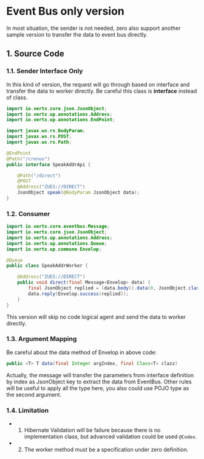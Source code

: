# Event Bus only version

In most situation, the sender is not needed, zero also support another sample version to transfer the data to event bus directly.

## 1. Source Code

### 1.1. Sender Interface Only

In this kind of version, the request will go through based on interface and transfer the data to worker directly. Be careful this class is **interface** instead of class. 

```java
import io.vertx.core.json.JsonObject;
import io.vertx.up.annotations.Address;
import io.vertx.up.annotations.EndPoint;

import javax.ws.rs.BodyParam;
import javax.ws.rs.POST;
import javax.ws.rs.Path;

@EndPoint
@Path("/cronus")
public interface SpeakAddrApi {

    @Path("/direct")
    @POST
    @Address("ZUES://DIRECT")
    JsonObject speak(@BodyParam JsonObject data);
}
```

### 1.2. Consumer

```java
import io.vertx.core.eventbus.Message;
import io.vertx.core.json.JsonObject;
import io.vertx.up.annotations.Address;
import io.vertx.up.annotations.Queue;
import io.vertx.up.commune.Envelop;

@Queue
public class SpeakAddrWorker {

    @Address("ZUES://DIRECT")
    public void direct(final Message<Envelop> data) {
        final JsonObject replied = (data.body().data(0, JsonObject.class));
        data.reply(Envelop.success(replied));
    }
}
```

This version will skip no code logical agent and send the data to worker directly.

### 1.3. Argument Mapping

Be careful about the data method of Envelop in above code: 

```java
public <T> T data(final Integer argIndex, final Class<T> clazz)
```

Actually, the message will transfer the parameters from interface definition by index as JsonObject key to extract the data from EventBus. Other rules will be useful to apply all the type here, you also could use POJO type as the second argument.

### 1.4. Limitation

* 1. Hibernate Validation will be failure because there is no implementation class, but advanced validation could be used `@Codex`. 
* 2. The worker method must be a specification under zero definition.
